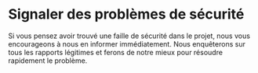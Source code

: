 # Signaler des problèmes de sécurité

Si vous pensez avoir trouvé une faille de sécurité dans le projet, nous vous encourageons à nous en informer immédiatement. Nous enquêterons sur tous les rapports légitimes et ferons de notre mieux pour résoudre rapidement le problème.
